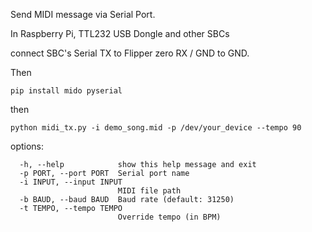 Send MIDI message via Serial Port.

In Raspberry Pi, TTL232 USB Dongle and other SBCs

connect SBC's Serial TX to Flipper zero RX / GND to GND.

Then

```
pip install mido pyserial
```

then 

```
python midi_tx.py -i demo_song.mid -p /dev/your_device --tempo 90
```

options:
```
  -h, --help            show this help message and exit
  -p PORT, --port PORT  Serial port name
  -i INPUT, --input INPUT
                        MIDI file path
  -b BAUD, --baud BAUD  Baud rate (default: 31250)
  -t TEMPO, --tempo TEMPO
                        Override tempo (in BPM)
```
